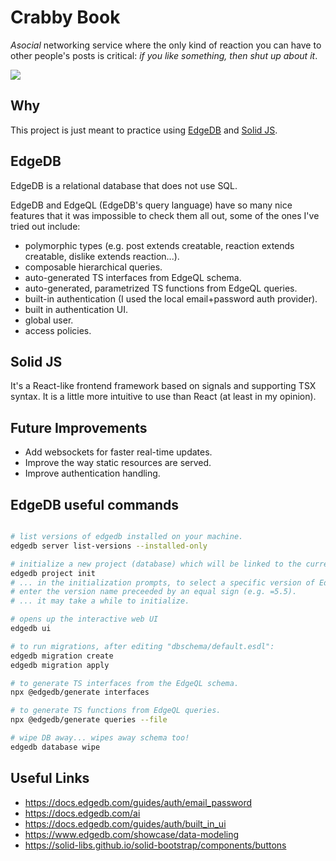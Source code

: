 # Crabby Book

_Asocial_ networking service where the only kind of reaction you can have to other people's posts is critical: _if you like something, then shut up about it_.

<img src="src/frontend/images/favicon.ico" />

## Why

This project is just meant to practice using [EdgeDB](https://www.edgedb.com/) and [Solid JS](https://www.solidjs.com/).

## EdgeDB

EdgeDB is a relational database that does not use SQL.

EdgeDB and EdgeQL (EdgeDB's query language) have so many nice features that it was impossible to check them all out, some of the ones I've tried out include:

- polymorphic types (e.g. post extends creatable, reaction extends creatable, dislike extends reaction...).
- composable hierarchical queries.
- auto-generated TS interfaces from EdgeQL schema.
- auto-generated, parametrized TS functions from EdgeQL queries.
- built-in authentication (I used the local email+password auth provider).
- built in authentication UI.
- global user.
- access policies.

## Solid JS

It's a React-like frontend framework based on signals and supporting TSX syntax. It is a little more intuitive to use than React (at least in my opinion).

## Future Improvements

- Add websockets for faster real-time updates.
- Improve the way static resources are served.
- Improve authentication handling.

## EdgeDB useful commands

```sh

# list versions of edgedb installed on your machine.
edgedb server list-versions --installed-only

# initialize a new project (database) which will be linked to the current folder name.
edgedb project init
# ... in the initialization prompts, to select a specific version of EdgeDB (e.g. version 5.5)
# enter the version name preceeded by an equal sign (e.g. =5.5).
# ... it may take a while to initialize.

# opens up the interactive web UI
edgedb ui

# to run migrations, after editing "dbschema/default.esdl":
edgedb migration create
edgedb migration apply

# to generate TS interfaces from the EdgeQL schema.
npx @edgedb/generate interfaces

# to generate TS functions from EdgeQL queries.
npx @edgedb/generate queries --file

# wipe DB away... wipes away schema too!
edgedb database wipe 

```

## Useful Links

- https://docs.edgedb.com/guides/auth/email_password
- https://docs.edgedb.com/ai
- https://docs.edgedb.com/guides/auth/built_in_ui
- https://www.edgedb.com/showcase/data-modeling
- https://solid-libs.github.io/solid-bootstrap/components/buttons

